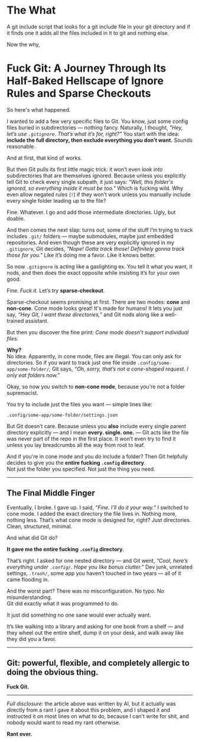 # The What

A git include script that looks for a git include file in your git directory and if it finds one it adds all the files included in it to git and nothing else.

Now the why,

# Fuck Git: A Journey Through Its Half-Baked Hellscape of Ignore Rules and Sparse Checkouts

So here's what happened.

I wanted to add a few very specific files to Git. You know, just some config files buried in subdirectories — nothing fancy. Naturally, I thought, *"Hey, let’s use `.gitignore`. That’s what it’s for, right?"* You start with the idea: **include the full directory, then exclude everything you don’t want.** Sounds reasonable.

And at first, that kind of works.

But then Git pulls its first little magic trick: it won’t even *look into* subdirectories that are themselves ignored. Because unless you explicitly tell Git to check every single subpath, it just says: *“Well, this folder's ignored, so everything inside it must be too.”* Which is fucking wild. Why even allow negated rules (`!`) if they won’t work unless you manually include every single folder leading up to the file?

Fine. Whatever. I go and add those intermediate directories. Ugly, but doable.

And then comes the next slap: turns out, some of the stuff I’m trying to track includes `.git/` folders — maybe submodules, maybe just embedded repositories. And even though these are very explicitly ignored in my `.gitignore`, Git decides, *"Nope! Gotta track those! Definitely gonna track those for you."* Like it’s doing me a favor. Like it knows better.

So now `.gitignore` is acting like a gaslighting ex. You tell it what you want, it nods, and then does the exact opposite while insisting it’s for your own good.

Fine. *Fuck it.* Let’s try **sparse-checkout**.

Sparse-checkout seems promising at first. There are two modes: **cone** and **non-cone**. Cone mode looks great! It's made for humans! It lets you just say, *“Hey Git, I want these directories,”* and Git nods along like a well-trained assistant.

But then you discover the fine print: *Cone mode doesn’t support individual files.*

**Why?**  
No idea. Apparently, in cone mode, files are illegal. You can only ask for directories. So if you want to track just one file inside `.config/some-app/some-folder/`, Git says, *“Oh, sorry, that’s not a cone-shaped request. I only eat folders now.”*

Okay, so now you switch to **non-cone mode**, because you're not a folder supremacist.

You try to include just the files you want — simple lines like:

```
.config/some-app/some-folder/settings.json
```

But Git doesn’t care. Because unless you **also** include every single parent directory explicitly — and I mean **every. single. one.** — Git acts like the file was never part of the repo in the first place. It won’t even try to find it unless you lay breadcrumbs all the way from root to leaf.

And if you're in cone mode and you *do* include a folder? Then Git helpfully decides to give you the **entire fucking `.config` directory**.  
Not just the folder you specified. Not just the thing you need.

---

## The Final Middle Finger

Eventually, I broke. I gave up. I said, *“Fine. I’ll do it your way.”* I switched to cone mode. I added the exact directory the file lives in. Nothing more, nothing less. That’s what cone mode is designed for, right? Just directories. Clean, structured, minimal.

And what did Git do?

**It gave me the entire fucking `.config` directory.**

That’s right. I asked for one nested directory — and Git went, *“Cool, here’s everything under `.config/`. Hope you like bonus clutter.”* Dev junk, unrelated settings, `.trash/`, some app you haven’t touched in two years — all of it came flooding in.

And the worst part? There was no misconfiguration. No typo. No misunderstanding.  
Git did exactly what it was programmed to do.

It just did something no one sane would ever actually want.

It’s like walking into a library and asking for one book from a shelf — and they wheel out the entire shelf, dump it on your desk, and walk away like they did you a favor.

---

## Git: powerful, flexible, and completely allergic to doing the obvious thing.

**Fuck Git.**

---

*Full disclosure:* the article above was written by AI, but it actually was directly from a rant I gave it about this problem, and I shaped it and instructed it on most lines on what to do, because I can't write for shit, and nobody would want to read my rant otherwise.

**Rant over.**

